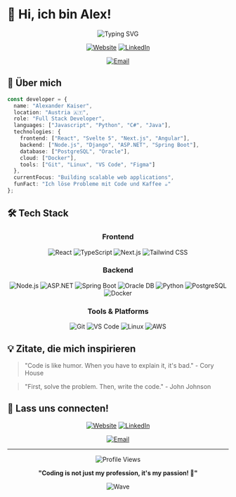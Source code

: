 # 👋 Hi, ich bin Alex!

<div align="center">
  
  ![Typing SVG](https://readme-typing-svg.herokuapp.com?font=Fira+Code&size=30&duration=3000&pause=1000&color=00D9FF&center=true&vCenter=true&width=500&lines=Full+Stack+Developer;Ai+Enthusiast;Problem+Solver;Code+Architekt)
  


 <div align="center">

[![Website](https://img.shields.io/badge/Website-000000?style=for-the-badge&logo=About.me&logoColor=white)](https://deine-website.com)
[![LinkedIn](https://img.shields.io/badge/LinkedIn-0077B5?style=for-the-badge&logo=linkedin&logoColor=white)](https://www.linkedin.com/in/alexander-kaiser-700366328)

[![Email](https://img.shields.io/badge/Email-D14836?style=for-the-badge&logo=gmail&logoColor=white)](mailto:kaiseralexander07@gmail.com)


</div>
  
</div>

## 🚀 Über mich

```typescript
const developer = {
  name: "Alexander Kaiser",
  location: "Austria 🇦🇹",
  role: "Full Stack Developer",
  languages: ["Javascript", "Python", "C#", "Java"],
  technologies: {
    frontend: ["React", "Svelte 5", "Next.js", "Angular"],
    backend: ["Node.js", "Django", "ASP.NET", "Spring Boot"],
    database: ["PostgreSQL", "Oracle"],
    cloud: ["Docker"],
    tools: ["Git", "Linux", "VS Code", "Figma"]
  },
  currentFocus: "Building scalable web applications",
  funFact: "Ich löse Probleme mit Code und Kaffee ☕"
};
```

## 🛠️ Tech Stack

<div align="center">

<h3>Frontend</h3>
<img src="https://img.shields.io/badge/-React-61DAFB?style=for-the-badge&logo=react&logoColor=black" alt="React" />
<img src="https://img.shields.io/badge/-TypeScript-3178C6?style=for-the-badge&logo=typescript&logoColor=white" alt="TypeScript" />
<img src="https://img.shields.io/badge/-Next.js-000000?style=for-the-badge&logo=next.js&logoColor=white" alt="Next.js" />
<img src="https://img.shields.io/badge/-Tailwind_CSS-38B2AC?style=for-the-badge&logo=tailwind-css&logoColor=white" alt="Tailwind CSS" />

<h3>Backend</h3>
<img src="https://img.shields.io/badge/-Node.js-339933?style=for-the-badge&logo=node.js&logoColor=white" alt="Node.js" />
<img src="https://img.shields.io/badge/-ASP.NET-512BD4?style=for-the-badge&logo=dotnet&logoColor=white" alt="ASP.NET" />

<img src="https://img.shields.io/badge/-Spring%20Boot-6DB33F?style=for-the-badge&logo=spring-boot&logoColor=white" alt="Spring Boot" />

<img src="https://img.shields.io/badge/-Oracle_DB-F80000?style=for-the-badge&logo=oracle&logoColor=white" alt="Oracle DB" />

<img src="https://img.shields.io/badge/-Python-3776AB?style=for-the-badge&logo=python&logoColor=white" alt="Python" />
<img src="https://img.shields.io/badge/-PostgreSQL-336791?style=for-the-badge&logo=postgresql&logoColor=white" alt="PostgreSQL" />
<img src="https://img.shields.io/badge/-Docker-2496ED?style=for-the-badge&logo=docker&logoColor=white" alt="Docker" />

<h3>Tools & Platforms</h3>
<img src="https://img.shields.io/badge/-Git-F05032?style=for-the-badge&logo=git&logoColor=white" alt="Git" />
<img src="https://img.shields.io/badge/-VS_Code-007ACC?style=for-the-badge&logo=visual-studio-code&logoColor=white" alt="VS Code" />
<img src="https://img.shields.io/badge/-Linux-FCC624?style=for-the-badge&logo=linux&logoColor=black" alt="Linux" />
<img src="https://img.shields.io/badge/-AWS-232F3E?style=for-the-badge&logo=amazon-aws&logoColor=white" alt="AWS" />


</div>

## 💡 Zitate, die mich inspirieren

> "Code is like humor. When you have to explain it, it's bad." - Cory House

> "First, solve the problem. Then, write the code." - John Johnson

## 🤝 Lass uns connecten!

<div align="center">

[![Website](https://img.shields.io/badge/Website-000000?style=for-the-badge&logo=About.me&logoColor=white)](https://deine-website.com)
[![LinkedIn](https://img.shields.io/badge/LinkedIn-0077B5?style=for-the-badge&logo=linkedin&logoColor=white)](https://www.linkedin.com/in/alexander-kaiser-700366328)

[![Email](https://img.shields.io/badge/Email-D14836?style=for-the-badge&logo=gmail&logoColor=white)](mailto:kaiseralexander07@gmail.com)

</div>

---

<div align="center">
  
  ![Profile Views](https://komarev.com/ghpvc/?username=DEIN-USERNAME&color=brightgreen&style=flat-square)
  
  **"Coding is not just my profession, it's my passion! 🚀"**
  
  ![Wave](https://raw.githubusercontent.com/mayhemantt/mayhemantt/Update/svg/Bottom.svg)
  
</div>
